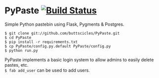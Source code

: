 # PyPaste [![Build Status](https://travis-ci.org/buttscicles/PyPaste.png)](https://travis-ci.org/buttscicles/PyPaste)

Simple Python pastebin using Flask, Pygments & Postgres.


    $ git clone git://github.com/buttscicles/PyPaste.git
    $ cd PyPaste
    $ pip install -r requirements.txt
    $ cp PyPaste/config.py.default PyPaste/config.py
    $ python run.py

PyPaste implements a basic login system to allow admins to easily delete pastes, etc.  
`$ fab add_user` can be used to add users.

